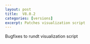 ```yaml
---
layout: post
title:  V8.0.2
categories: [versions]
excerpt: Patches visualization script
---
```

Bugfixes to rundt visualization script
